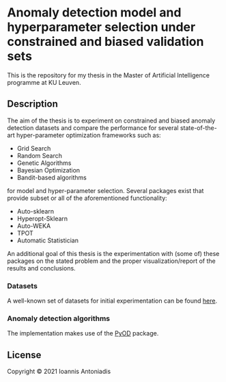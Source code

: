 # Anomaly detection model and hyperparameter selection under constrained and biased validation sets
This is the repository for my thesis in the Master of Artificial Intelligence programme at KU Leuven.

## Description
The aim of the thesis is to experiment on constrained and biased anomaly detection datasets and compare the performance for several state-of-the-art hyper-parameter optimization frameworks such as:
* Grid Search
* Random Search
* Genetic Algorithms
* Bayesian Optimization
* Bandit-based algorithms

for model and hyper-parameter selection. Several packages exist that provide subset or all of the aforementioned functionality:
* Auto-sklearn
* Hyperopt-Sklearn
* Auto-WEKA
* TPOT
* Automatic Statistician

An additional goal of this thesis is the experimentation with (some of) these packages on the stated problem and the proper visualization/report of the results and conclusions.

### Datasets
A well-known set of datasets for initial experimentation can be found [here](https://www.dbs.ifi.lmu.de/research/outlier-evaluation/DAMI/).

### Anomaly detection algorithms
The implementation makes use of the [PyOD](https://pyod.readthedocs.io/en/latest/index.html) package.

## License
Copyright © 2021 Ioannis Antoniadis
